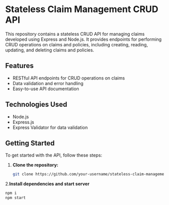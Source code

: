 # Stateless Claim Management CRUD API

This repository contains a stateless CRUD API for managing claims developed using Express and Node.js. It provides endpoints for performing CRUD operations on claims and policies, including creating, reading, updating, and deleting claims and policies.

## Features

- RESTful API endpoints for CRUD operations on claims
- Data validation and error handling
- Easy-to-use API documentation

## Technologies Used

- Node.js
- Express.js
- Express Validator for data validation

## Getting Started

To get started with the API, follow these steps:

1. **Clone the repository:**

   ```bash
   git clone https://github.com/your-username/stateless-claim-management-api.git

2.**Install dependencies and start server**

   ```bash
   npm i
   npm start
